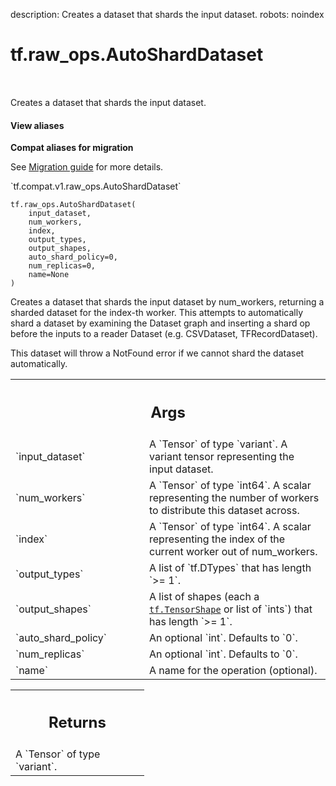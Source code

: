 description: Creates a dataset that shards the input dataset.
robots: noindex

# tf.raw_ops.AutoShardDataset

<!-- Insert buttons and diff -->

<table class="tfo-notebook-buttons tfo-api nocontent" align="left">

</table>



Creates a dataset that shards the input dataset.


<section class="expandable">
  <h4 class="showalways">View aliases</h4>
  <p>
<b>Compat aliases for migration</b>
<p>See
<a href="https://www.tensorflow.org/guide/migrate">Migration guide</a> for
more details.</p>
<p>`tf.compat.v1.raw_ops.AutoShardDataset`</p>
</p>
</section>

<pre class="devsite-click-to-copy prettyprint lang-py tfo-signature-link">
<code>tf.raw_ops.AutoShardDataset(
    input_dataset,
    num_workers,
    index,
    output_types,
    output_shapes,
    auto_shard_policy=0,
    num_replicas=0,
    name=None
)
</code></pre>



<!-- Placeholder for "Used in" -->

Creates a dataset that shards the input dataset by num_workers, returning a
sharded dataset for the index-th worker. This attempts to automatically shard
a dataset by examining the Dataset graph and inserting a shard op before the
inputs to a reader Dataset (e.g. CSVDataset, TFRecordDataset).

This dataset will throw a NotFound error if we cannot shard the dataset
automatically.

<!-- Tabular view -->
 <table class="responsive fixed orange">
<colgroup><col width="214px"><col></colgroup>
<tr><th colspan="2"><h2 class="add-link">Args</h2></th></tr>

<tr>
<td>
`input_dataset`<a id="input_dataset"></a>
</td>
<td>
A `Tensor` of type `variant`.
A variant tensor representing the input dataset.
</td>
</tr><tr>
<td>
`num_workers`<a id="num_workers"></a>
</td>
<td>
A `Tensor` of type `int64`.
A scalar representing the number of workers to distribute this dataset across.
</td>
</tr><tr>
<td>
`index`<a id="index"></a>
</td>
<td>
A `Tensor` of type `int64`.
A scalar representing the index of the current worker out of num_workers.
</td>
</tr><tr>
<td>
`output_types`<a id="output_types"></a>
</td>
<td>
A list of `tf.DTypes` that has length `>= 1`.
</td>
</tr><tr>
<td>
`output_shapes`<a id="output_shapes"></a>
</td>
<td>
A list of shapes (each a <a href="../../tf/TensorShape.md"><code>tf.TensorShape</code></a> or list of `ints`) that has length `>= 1`.
</td>
</tr><tr>
<td>
`auto_shard_policy`<a id="auto_shard_policy"></a>
</td>
<td>
An optional `int`. Defaults to `0`.
</td>
</tr><tr>
<td>
`num_replicas`<a id="num_replicas"></a>
</td>
<td>
An optional `int`. Defaults to `0`.
</td>
</tr><tr>
<td>
`name`<a id="name"></a>
</td>
<td>
A name for the operation (optional).
</td>
</tr>
</table>



<!-- Tabular view -->
 <table class="responsive fixed orange">
<colgroup><col width="214px"><col></colgroup>
<tr><th colspan="2"><h2 class="add-link">Returns</h2></th></tr>
<tr class="alt">
<td colspan="2">
A `Tensor` of type `variant`.
</td>
</tr>

</table>

